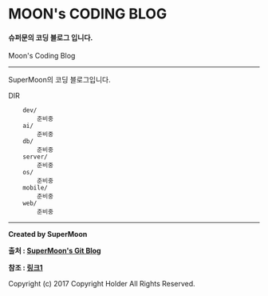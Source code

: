 # MOON's CODING BLOG

#### 슈퍼문의 코딩 블로그 입니다.

<div class="pull-right"> Moon's Coding Blog </div>

---

SuperMoon의 코딩 블로그입니다.


DIR
```
    dev/
        준비중
    ai/
        준비중
    db/
        준비중
    server/
        준비중
    os/
        준비중
    mobile/
        준비중
    web/
        준비중
```

---

**Created by SuperMoon**

**출처 : [SuperMoon's Git Blog](https://github.com/jm921106)**

**참조 : [링크1]()**

Copyright (c) 2017 Copyright Holder All Rights Reserved.
